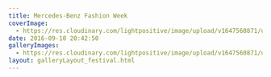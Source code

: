 ```yaml
---
title: Mercedes-Benz Fashion Week
coverImage:
  - https://res.cloudinary.com/lightpositive/image/upload/v1647560871/uploads/Mercedes-Benz%20Fashion%20Week/fw4.jpg
date: 2016-09-10 20:42:50
galleryImages: 
  - https://res.cloudinary.com/lightpositive/image/upload/v1647560871/uploads/Mercedes-Benz%20Fashion%20Week/fw4.jpg
layout: galleryLayout_festival.html
---
```

